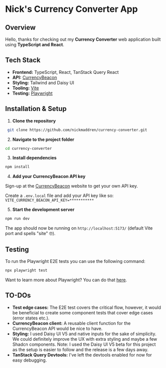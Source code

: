 # Nick's Currency Converter App

## Overview

Hello, thanks for checking out my **Currency Converter** web application built using **TypeScript and React**.

## Tech Stack

- **Frontend:** TypeScript, React, TanStack Query React
- **API:** [CurrencyBeacon](https://currencybeacon.com/)
- **Styling:** Tailwind and Daisy UI
- **Tooling:** [Vite](https://vite.dev/)
- **Testing:** [Playwright](https://playwright.dev/)

## Installation & Setup

1. **Clone the repository**

```bash
 git clone https://github.com/nickmaddren/currency-converter.git
```

2. **Navigate to the project folder**

```bash
cd currency-converter
```

3. **Install dependencies**

```bash
npm install
```

4. **Add your CurrencyBeacon API key**

Sign-up at the [CurrencyBeacon](https://currencybeacon.com/) website to get your own API key.

Create a `.env.local` file and add your API key like so: `VITE_CURRENCY_BEACON_API_KEY=***********`

5. **Start the development server**

```bash
npm run dev
```

The app should now be running on `http://localhost:5173/` (default Vite port and spells "site" 🤓).

## Testing

To run the Playwright E2E tests you can use the following command:

```bash
npx playwright test
```

Want to learn more about Playwright? You can do that [here](https://playwright.dev/).

## TO-DOs

- **Test edge cases:** The E2E test covers the critical flow, however, it would be beneficial to create some component tests that cover edge cases (error states etc.).
- **CurrencyBeacon client:** A reusable client function for the CurrencyBeacon API would be nice to have.
- **Styling:** I used Daisy UI V5 and native inputs for the sake of simplicity. We could definitely improve the UX with extra styling and maybe a few Shadcn components. Note: I used the Daisy UI V5 beta for this project as the setup is easier to follow and the release is a few days away.
- **TanStack Query Devtools:** I've left the devtools enabled for now for easy debugging.
